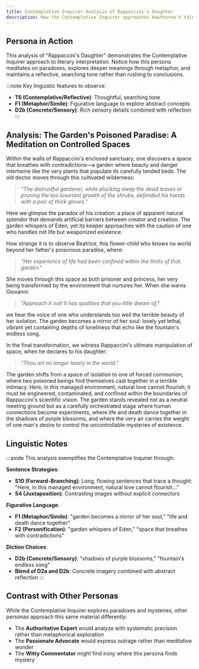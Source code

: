 ```yaml
---
title: Contemplative Inquirer Analysis of Rappaccini's Daughter
description: How the Contemplative Inquirer approaches Hawthorne's tale of poisonous control
---
```


## Persona in Action

This analysis of "Rappaccini's Daughter" demonstrates the Contemplative Inquirer approach to literary interpretation. Notice how this persona meditates on paradoxes, explores deeper meanings through metaphor, and maintains a reflective, searching tone rather than rushing to conclusions.

:::note
Key linguistic features to observe:
- **T6 (Contemplative/Reflective)**: Thoughtful, searching tone
- **F1 (Metaphor/Simile)**: Figurative language to explore abstract concepts
- **D2b (Concrete/Sensory)**: Rich sensory details combined with reflection
:::

## Analysis: The Garden's Poisoned Paradise: A Meditation on Controlled Spaces

Within the walls of Rappaccini's enclosed sanctuary, one discovers a space that breathes with contradictions—a garden where beauty and danger intertwine like the very plants that populate its carefully tended beds. The old doctor moves through this cultivated wilderness:

> *"The distrustful gardener, while plucking away the dead leaves or pruning the too luxuriant growth of the shrubs, defended his hands with a pair of thick gloves."*

Here we glimpse the paradox of his creation: a place of apparent natural splendor that demands artificial barriers between creator and creation. The garden whispers of Eden, yet its keeper approaches with the caution of one who handles not life but weaponized existence.

How strange it is to observe Beatrice, this flower-child who knows no world beyond her father's poisonous paradise, where:

> *"Her experience of life had been confined within the limits of that garden."*

She moves through this space as both prisoner and princess, her very being transformed by the environment that nurtures her. When she warns Giovanni:

> *"Approach it not! It has qualities that you little dream of,"*

we hear the voice of one who understands too well the terrible beauty of her isolation. The garden becomes a mirror of her soul: lovely yet lethal, vibrant yet containing depths of loneliness that echo like the fountain's endless song.

In the final transformation, we witness Rappaccini's ultimate manipulation of space, when he declares to his daughter:

> *"Thou art no longer lonely in the world."*

The garden shifts from a space of isolation to one of forced communion, where two poisoned beings find themselves cast together in a terrible intimacy. Here, in this managed environment, natural love cannot flourish; it must be engineered, contaminated, and confined within the boundaries of Rappaccini's scientific vision. The garden stands revealed not as a neutral meeting ground but as a carefully orchestrated stage where human connections become experiments, where life and death dance together in the shadows of purple blossoms, and where the very air carries the weight of one man's desire to control the uncontrollable mysteries of existence.

## Linguistic Notes

:::aside
This analysis exemplifies the Contemplative Inquirer through:

**Sentence Strategies**:
- **S10 (Forward-Branching)**: Long, flowing sentences that trace a thought: "Here, in this managed environment, natural love cannot flourish..."
- **S4 (Juxtaposition)**: Contrasting images without explicit connectors

**Figurative Language**:
- **F1 (Metaphor/Simile)**: "garden becomes a mirror of her soul," "life and death dance together"
- **F2 (Personification)**: "garden whispers of Eden," "space that breathes with contradictions"

**Diction Choices**:
- **D2b (Concrete/Sensory)**: "shadows of purple blossoms," "fountain's endless song"
- **Blend of D2a and D2b**: Concrete imagery combined with abstract reflection
:::

## Contrast with Other Personas

While the Contemplative Inquirer explores paradoxes and mysteries, other personas approach this same material differently:
- The **Authoritative Expert** would analyze with systematic precision rather than metaphorical exploration
- The **Passionate Advocate** would express outrage rather than meditative wonder
- The **Witty Commentator** might find irony where this persona finds mystery
